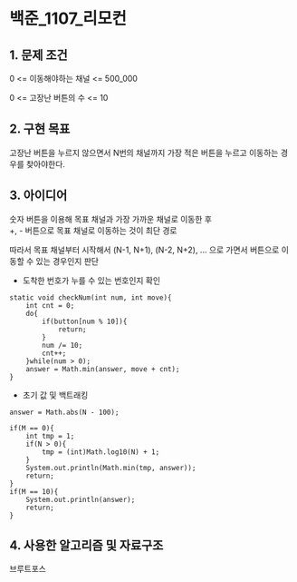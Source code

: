 # 백준_1107_리모컨


## 1. 문제 조건

0 <= 이동해야하는 채널 <= 500_000

0 <= 고장난 버튼의 수 <= 10


## 2. 구현 목표

고장난 버튼을 누르지 않으면서 N번의 채널까지 가장 적은 버튼을 누르고 이동하는 경우를 찾아야한다.

## 3. 아이디어

숫자 버튼을 이용해 목표 채널과 가장 가까운 채널로 이동한 후\
+, - 버튼으로 목표 채널로 이동하는 것이 최단 경로

따라서 목표 채널부터 시작해서 (N-1, N+1), (N-2, N+2), ... 으로 가면서 버튼으로 이동할 수 있는 경우인지 판단



- 도착한 번호가 누를 수 있는 번호인지 확인
```
static void checkNum(int num, int move){
    int cnt = 0;
    do{
        if(button[num % 10]){
            return;
        }
        num /= 10;
        cnt++;
    }while(num > 0);
    answer = Math.min(answer, move + cnt);
}
```

- 초기 값 및 백트래킹
```
answer = Math.abs(N - 100);

if(M == 0){
    int tmp = 1;
    if(N > 0){
        tmp = (int)Math.log10(N) + 1;
    }
    System.out.println(Math.min(tmp, answer));
    return;
}
if(M == 10){
    System.out.println(answer);
    return;
}
```

## 4. 사용한 알고리즘 및 자료구조

브루트포스
